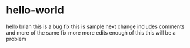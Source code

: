 # hello-world
hello brian
this is a bug fix
this is sample
next change includes comments
and more of the same fix
more
more edits
enough of this
this will be a problem
